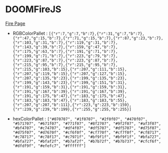# DOOMFireJS

[Fire Page](http://juliohmb.github.io/DOOMFireJS)
* RGBColorPallet :
 ```[{"r":7,"g":7,"b":7},{"r":31,"g":7,"b":7},{"r":47,"g":15,"b":7},{"r":71,"g":15,"b":7},{"r":87,"g":23,"b":7},{"r":103,"g":31,"b":7},{"r":119,"g":31,"b":7},{"r":143,"g":39,"b":7},{"r":159,"g":47,"b":7},{"r":175,"g":63,"b":7},{"r":191,"g":71,"b":7},{"r":199,"g":71,"b":7},{"r":223,"g":79,"b":7},{"r":223,"g":87,"b":7},{"r":223,"g":87,"b":7},{"r":215,"g":95,"b":7},{"r":215,"g":95,"b":7},{"r":215,"g":103,"b":15},{"r":207,"g":111,"b":15},{"r":207,"g":119,"b":15},{"r":207,"g":127,"b":15},{"r":207,"g":135,"b":23},{"r":199,"g":135,"b":23},{"r":199,"g":143,"b":23},{"r":199,"g":151,"b":31},{"r":191,"g":159,"b":31},{"r":191,"g":159,"b":31},{"r":191,"g":167,"b":39},{"r":191,"g":167,"b":39},{"r":191,"g":175,"b":47},{"r":183,"g":175,"b":47},{"r":183,"g":183,"b":47},{"r":183,"g":183,"b":55},{"r":207,"g":207,"b":111},{"r":223,"g":223,"b":159},{"r":239,"g":239,"b":199},{"r":255,"g":255,"b":255}]```

 * hexColorPallet :
 ```["#070707", "#1f0707", "#2f0f07", "#470f07", "#571707", "#671f07", "#771f07", "#8f2707", "#9f2f07", "#af3f07", "#bf4707", "#c74707", "#df4f07", "#df5707", "#df5707", "#d75f07", "#d75f07", "#d7670f", "#cf6f0f", "#cf770f", "#cf7f0f", "#cf8717", "#c78717", "#c78f17", "#c7971f", "#bf9f1f", "#bf9f1f", "#bfa727", "#bfa727", "#bfaf2f", "#b7af2f", "#b7b72f", "#b7b737", "#cfcf6f", "#dfdf9f", "#efefc7", "#ffffff"]```